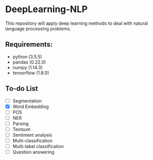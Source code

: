 # DeepLearning-NLP
This repository will apply deep learning methods to deal with natural language processing problems. 

## Requirements:
* python (3.5.5)
* pandas (0.22.0)
* numpy (1.14.3)
* tensorflow (1.8.0)

## To-do List
* [ ] Segmentation
* [x] Word Embedding
* [ ] POS
* [ ] NER
* [ ] Parsing
* [ ] Textsum
* [ ] Sentiment analysis
* [ ] Multi-classification
* [ ] Multi-label classification
* [ ] Question answering
